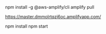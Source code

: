 npm install -g @aws-amplify/cli
amplify pull

https://master.dmmolrtqzj6oc.amplifyapp.com/

npm install
npm start

